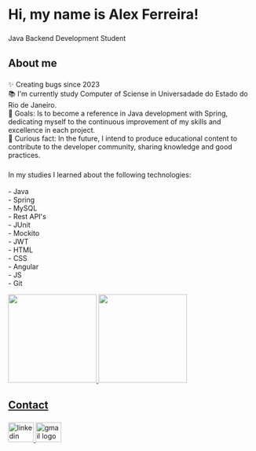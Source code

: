 <h1 align="left">Hi, my name is Alex Ferreira!</h1>

###

<p align="left">Java Backend Development Student</p>

###

<h2 align="left">About me</h2>

###

<p align="left">✨ Creating bugs since 2023<br>📚 I'm currently study Computer of Sciense in Universadade do Estado do Rio de Janeiro.<br>🎯 Goals: Is to become a reference in Java development with Spring, dedicating myself to the continuous improvement of my skills and excellence in each project.<br>🎲 Curious fact: In the future, I intend to produce educational content to contribute to the developer community, sharing knowledge and good practices.</p>

###

<p align="left">In my studies I learned about the following technologies:<br><br>-  Java<br>-  Spring<br>-  MySQL<br>-  Rest API's<br>-  JUnit<br>-  Mockito<br>-  JWT<br>-  HTML<br>-  CSS<br>-  Angular<br>-  JS<br>-  Git</p>

<div>
<a href="https://github.com/AlexFerreira10">
<img loading="lazy" height="180em" src="https://github-readme-stats.vercel.app/api/top-langs/?username=AlexFerreira10&layout=compact&langs_count=7&theme=dracula"/>
<img loading="lazy" height="180em" src="https://github-readme-stats.vercel.app/api?username=AlexFerreira10&show_icons=true&theme=dracula&include_all_commits=true&count_private=true"/>
</div>


###

<h2 align="left">Contact</h2>

###

<div align="left">
  <a href="https://www.linkedin.com/in/alexferreira92" target="_blank">
    <img src="https://raw.githubusercontent.com/maurodesouza/profile-readme-generator/master/src/assets/icons/social/linkedin/default.svg" width="52" height="40" alt="linkedin logo"  />
  </a>
  <a href="correaferreiraalex92@gmail.com" target="_blank">
    <img src="https://raw.githubusercontent.com/maurodesouza/profile-readme-generator/master/src/assets/icons/social/gmail/default.svg" width="52" height="40" alt="gmail logo"  />
  </a>
</div>

###
